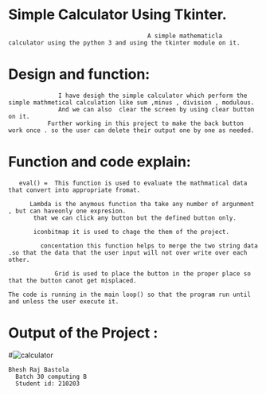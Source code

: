 #                                                             Simple Calculator Using Tkinter.
                                           A simple mathematicla calculator using the python 3 and using the tkinter module on it. 
#     Design and function:
                  I have desigh the simple calculator which perform the simple mathmetical calculation like sum ,minus , division , modulous. 
                  And we can also  clear the screen by using clear button on it.
               Further working in this project to make the back button work once . so the user can delete their output one by one as needed.

 # Function and code explain:
             
       eval() =  This function is used to evaluate the mathmatical data that convert into appropriate fromat.
       
          Lambda is the anymous function tha take any number of argunment , but can haveonly one expresion. 
           that we can click any button but the defined button only.
           
           iconbitmap it is used to chage the them of the project.
           
             concentation this function helps to merge the two string data .so that the data that the user input will not over write over each other.
             
                 Grid is used to place the button in the proper place so that the button canot get misplaced.
                  
    The code is running in the main loop() so that the program run until and unless the user execute it.
    
# Output of the Project :
#![calculator](https://user-images.githubusercontent.com/85820273/125769334-bac2153d-a782-46b0-9b7d-f3cd144c5fec.jpg)



     
    Bhesh Raj Bastola
      Batch 30 computing B
      Student id: 210203
